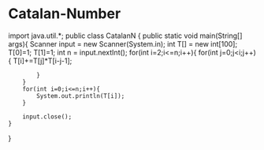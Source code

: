 # Catalan-Number
import java.util.*;
public class CatalanN {
	public static void main(String[] args){
		Scanner input = new Scanner(System.in);
		int T[] = new int[100];
		T[0]=1;
		T[1]=1;
		int  n = input.nextInt();
		for(int i=2;i<=n;i++){
			for(int j=0;j<i;j++){
				T[i]+=T[j]*T[i-j-1];
				
			}
		}
		for(int i=0;i<=n;i++){
			System.out.println(T[i]);
		}
		
		input.close();
	}
}
